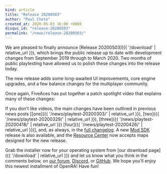 ```yaml
---
kind: article
title: "Release 20200503"
author: "Paul Chote"
created_at: 2020-05-03 16:00 +0000
disqus_id: "release-20200503"
permalink: "/news/release-20200503/"
---
```


We are pleased to finally announce [Release 20200503]({{ '/download' | relative_url }}), which brings the public release up to date with development changes from September 2019 through to March 2020. Two months of public playtesting have allowed us to polish these changes into the release today.

The new release adds some long-awaited UI improvements, core engine upgrades, and a few balance changes for the multiplayer community.

Once again, FiveAces has put together a patch spotlight video that explains many of these changes:

<figure>
  <lite-youtube videoid="L2sQP3YYBMA"></lite-youtube>
</figure>

If you don't like videos, the main changes have been outlined in previous news posts [[one]({{ '/news/playtest-20200303/' | relative_url }}), [two]({{ '/news/playtest-20200329/' | relative_url }}), [three]({{ '/news/playtest-20200418/' | relative_url }}) [four]({{ '/news/playtest-20200426/' | relative_url }})], and, as always, in the  [full changelog](https://github.com/OpenRA/OpenRA/wiki/Changelog/61b8f4fd0ee62ef2e82120e3b52480a431ae7f83). A new [Mod SDK](https://github.com/OpenRA/OpenRAModSDK/releases/tag/20200503) release is also available, and the [Resource Center](https://resource.openra.net/) now accepts maps designed for the new release.


Grab the installer now for your operating system from [our download page]({{ '/download' | relative_url }}) and let us know what you think in the comments below, on [our forum](https://forum.openra.net), [Discord](https://discord.openra.net), or [GitHub](https://github.com/OpenRA/OpenRA/issues). We hope you’ll enjoy this newest installment of OpenRA! Have fun!

